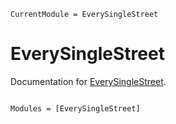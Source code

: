 ```@meta
CurrentModule = EverySingleStreet
```

# EverySingleStreet

Documentation for [EverySingleStreet](https://github.com/Wikunia/EverySingleStreet.jl).

```@index
```

```@autodocs
Modules = [EverySingleStreet]
```
